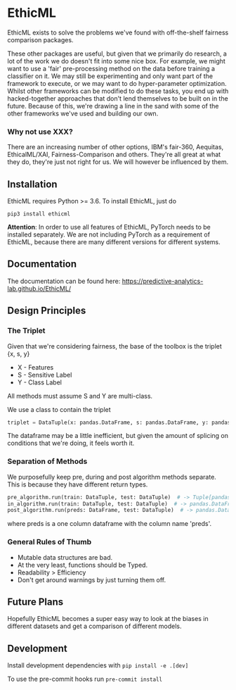 # EthicML

EthicML exists to solve the problems we've found with off-the-shelf fairness comparison packages.

These other packages are useful, but given that we primarily do research,
a lot of the work we do doesn't fit into some nice box.
For example, we might want to use a 'fair' pre-processing method on the data before training a classifier on it.
We may still be experimenting and only want part of the framework to execute,
or we may want to do hyper-parameter optimization.
Whilst other frameworks can be modified to do these tasks,
you end up with hacked-together approaches that don't lend themselves to be built on in the future.
Because of this,
we're drawing a line in the sand with some of the other frameworks we've used and building our own.

### Why not use XXX?

There are an increasing number of other options,
IBM's fair-360, Aequitas, EthicalML/XAI, Fairness-Comparison and others.
They're all great at what they do, they're just not right for us.
We will however be influenced by them.

## Installation

EthicML requires Python >= 3.6.
To install EthicML, just do
```
pip3 install ethicml
```

**Attention**: In order to use all features of EthicML, PyTorch needs to be installed separately.
We are not including PyTorch as a requirement of EthicML,
because there are many different versions for different systems.

## Documentation

The documentation can be found here: https://predictive-analytics-lab.github.io/EthicML/

## Design Principles

### The Triplet

Given that we're considering fairness, the base of the toolbox is the triplet {x, s, y}

- X - Features
- S - Sensitive Label
- Y - Class Label

All methods must assume S and Y are multi-class.

We use a class to contain the triplet

```python
triplet = DataTuple(x: pandas.DataFrame, s: pandas.DataFrame, y: pandas.DataFrame)
```

The dataframe may be a little inefficient,
but given the amount of splicing on conditions that we're doing, it feels worth it.

### Separation of Methods

We purposefully keep pre, during and post algorithm methods separate. This is because they have different return types.

```python
pre_algorithm.run(train: DataTuple, test: DataTuple)  # -> Tuple[pandas.DataFrame, pandas.DataFrame]
in_algorithm.run(train: DataTuple, test: DataTuple)  # -> pandas.DataFrame
post_algorithm.run(preds: DataFrame, test: DataTuple)  # -> pandas.DataFrame
```
where preds is a one column dataframe with the column name 'preds'.

### General Rules of Thumb

- Mutable data structures are bad.
- At the very least, functions should be Typed.
- Readability > Efficiency
- Don't get around warnings by just turning them off.

## Future Plans

Hopefully EthicML becomes a super easy way to look at the biases in different datasets
and get a comparison of different models.

## Development
Install development dependencies with `pip install -e .[dev]`

To use the pre-commit hooks run `pre-commit install`
